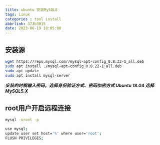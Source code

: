 ```yaml
---
title: ubuntu 安装MySQL8
tags: Linux
categories : tool install
abbrlink: 373b3015
date: 2023-06-19 18:05:00
---
```


## 安装源

```bash
wget https://repo.mysql.com//mysql-apt-config_0.8.22-1_all.deb
sudo apt install ./mysql-apt-config_0.8.22-1_all.deb
sudo apt update
sudo apt install mysql-server
```

***安装的时候输入密码，选择身份验证方式、密码加密方式 Ubuntu 18.04 选择MySQL5.X***

## root用户开启远程连接

```bash
mysql -uroot -p

use mysql;
update user set host='%' where user='root';
FLUSH PRIVILEGES;
```
